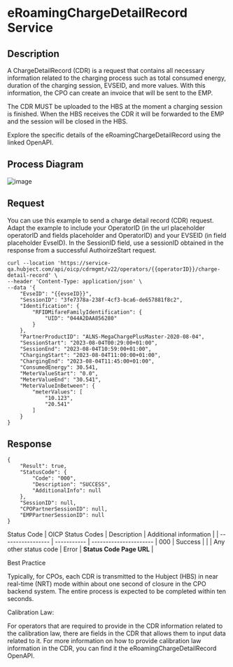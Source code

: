  # eRoamingChargeDetailRecord Service

## Description 

A ChargeDetailRecord (CDR) is a request that contains all necessary information related to the charging process such as total consumed energy, duration of the charging session, EVSEID, and more values. With this information, the CPO can create an invoice that will be sent to the EMP. 

The CDR MUST be uploaded to the HBS at the moment a charging session is finished. When the HBS receives the CDR it will be forwarded to the EMP and the session will be closed in the HBS. 

Explore the specific details of the eRoamingChargeDetailRecord using the linked OpenAPI.

## Process Diagram

![image](https://github.com/FirasHubject/OICP23_Integration_Guide/assets/135227574/85e1069c-a3ec-45ed-b65c-ac3b03c96c65)


## Request

You can use this example to send a charge detail record (CDR) request. Adapt the example to include your OperatorID (in the url placeholder operatorID and fields placeholder and OperatorID) and your EVSEID (in field placeholder EvseID). In the SessionID field, use a sessionID obtained in the response from a successful AuthoirzeStart request.
```
curl --location 'https://service-qa.hubject.com/api/oicp/cdrmgmt/v22/operators/{{operatorID}}/charge-detail-record' \
--header 'Content-Type: application/json' \
--data '{
    "EvseID": "{{evseID}}",
    "SessionID": "3fe7378a-238f-4cf3-bca6-de657881f8c2",
    "Identification": {
        "RFIDMifareFamilyIdentification": {
            "UID": "044A2DAA856280"
        }
    },
    "PartnerProductID": "ALNS-MegaChargePlusMaster-2020-08-04",
    "SessionStart": "2023-08-04T00:29:00+01:00",
    "SessionEnd": "2023-08-04T10:59:00+01:00",
    "ChargingStart": "2023-08-04T11:00:00+01:00",
    "ChargingEnd": "2023-08-04T11:45:00+01:00",
    "ConsumedEnergy": 30.541,
    "MeterValueStart": "0.0",
    "MeterValueEnd": "30.541",
    "MeterValueInBetween": {
        "meterValues": [
            "10.123",
            "20.541"
        ]
    }
}
```
## Response
```
{
    "Result": true,
    "StatusCode": {
        "Code": "000",
        "Description": "SUCCESS",
        "AdditionalInfo": null
    },
    "SessionID": null,
    "CPOPartnerSessionID": null,
    "EMPPartnerSessionID": null
}
```

Status Code
| OICP Status Codes | Description | Additional information |
| ----------------- | ----------- | ----------------------
| 000               | Success     |                        |
| Any other status code | Error   |  **Status Code Page URL** |


Best Practice

Typically, for CPOs, each CDR is transmitted to the Hubject (HBS) in near real-time (NRT) mode within about one second of closure in the CPO backend system. The entire process is expected to be completed within ten seconds.

Calibration Law: 

For operators that are required to provide in the CDR information related to the calibration law, there are fields in the CDR that allows them to input data related to it. For more information on how to provide calibration law information in the CDR, you can find it the eRoamingChargeDetailRecord OpenAPI.
